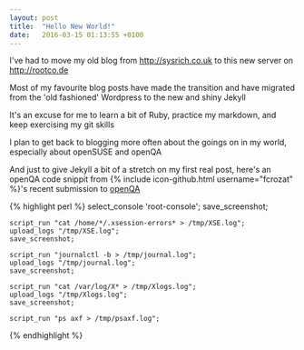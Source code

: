 ```yaml
---
layout: post
title:  "Hello New World!"
date:   2016-03-15 01:13:55 +0100
---
```

I've had to move my old blog from <http://sysrich.co.uk> to this new server on <http://rootco.de>

Most of my favourite blog posts have made the transition and have migrated from the 'old fashioned' Wordpress to the new and shiny Jekyll

It's an excuse for me to learn a bit of Ruby, practice my markdown, and keep exercising my git skills

I plan to get back to blogging more often about the goings on in my world, especially about openSUSE and openQA

And just to give Jekyll a bit of a stretch on my first real post, here's an openQA code snippit from {% include icon-github.html username="fcrozat" %}'s recent submission to
[openQA](https://github.com/os-autoinst/os-autoinst-distri-opensuse)

{% highlight perl %}
    select_console 'root-console';
    save_screenshot;

    script_run "cat /home/*/.xsession-errors* > /tmp/XSE.log";
    upload_logs "/tmp/XSE.log";
    save_screenshot;

    script_run "journalctl -b > /tmp/journal.log";
    upload_logs "/tmp/journal.log";
    save_screenshot;

    script_run "cat /var/log/X* > /tmp/Xlogs.log";
    upload_logs "/tmp/Xlogs.log";
    save_screenshot;

    script_run "ps axf > /tmp/psaxf.log";
{% endhighlight %}
